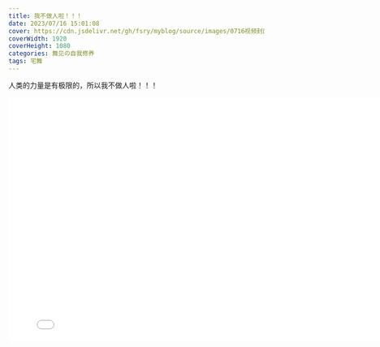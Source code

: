 ```yaml
---
title: 我不做人啦！！！
date: 2023/07/16 15:01:08
cover: https://cdn.jsdelivr.net/gh/fsry/myblog/source/images/0716视频封面.jpg
coverWidth: 1920
coverHeight: 1080
categories: 舞见の自我修养
tags: 宅舞
---
```

人类的力量是有极限的，所以我不做人啦！！！
<iframe src="//player.bilibili.com/player.html?aid=658479226&bvid=BV1zh4y1f7VU&cid=1198375689&p=1" scrolling="no" border="0" frameborder="no" framespacing="0" allowfullscreen="true" style="width: 800px; height:480px;"> </iframe>
